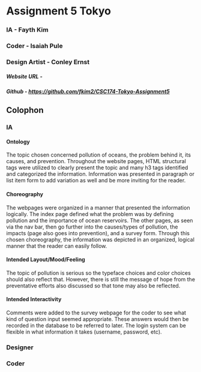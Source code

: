 # Assignment 5 Tokyo
### IA - Fayth Kim
### Coder - Isaiah Pule
### Design Artist - Conley Ernst
##### Website URL - 
##### Github - https://github.com/fkim2/CSC174-Tokyo-Assignment5

## Colophon
### IA 

#### Ontology
The topic chosen concerned pollution of oceans, the problem behind it, its causes, and prevention. Throughout the website pages, HTML structural tags were utilized to clearly present the topic and many h3 tags identified and categorized the information. Information was presented in paragraph or list item form to add variation as well and be more inviting for the reader. 

#### Choreography 
The webpages were organized in a manner that presented the information logically. The index page defined what the problem was by defining pollution and the importance of ocean reservoirs. The other pages, as seen via the nav bar, then go further into the causes/types of pollution, the impacts (page also goes into prevention), and a survey form. Through this chosen choreography, the information was depicted in an organized, logical manner that the reader can easily follow. 


#### Intended Layout/Mood/Feeling
The topic of pollution is serious so the typeface choices and color choices should also reflect that. However, there is still the message of hope from the preventative efforts also discussed so that tone may also be reflected. 

#### Intended Interactivity  
Comments were added to the survey webpage for the coder to see what kind of question input seemed appropriate. These answers would then be recorded in the database to be referred to later. The login system can be flexible in what information it takes (username, password, etc). 

### Designer

### Coder


